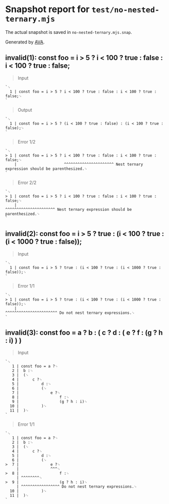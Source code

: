 # Snapshot report for `test/no-nested-ternary.mjs`

The actual snapshot is saved in `no-nested-ternary.mjs.snap`.

Generated by [AVA](https://avajs.dev).

## invalid(1): const foo = i > 5 ? i < 100 ? true : false : i < 100 ? true : false;

> Input

    `␊
      1 | const foo = i > 5 ? i < 100 ? true : false : i < 100 ? true : false;␊
    `

> Output

    `␊
      1 | const foo = i > 5 ? (i < 100 ? true : false) : (i < 100 ? true : false);␊
    `

> Error 1/2

    `␊
    > 1 | const foo = i > 5 ? i < 100 ? true : false : i < 100 ? true : false;␊
        |                     ^^^^^^^^^^^^^^^^^^^^^^ Nest ternary expression should be parenthesized.␊
    `

> Error 2/2

    `␊
    > 1 | const foo = i > 5 ? i < 100 ? true : false : i < 100 ? true : false;␊
        |                                              ^^^^^^^^^^^^^^^^^^^^^^ Nest ternary expression should be parenthesized.␊
    `

## invalid(2): const foo = i > 5 ? true : (i < 100 ? true : (i < 1000 ? true : false));

> Input

    `␊
      1 | const foo = i > 5 ? true : (i < 100 ? true : (i < 1000 ? true : false));␊
    `

> Error 1/1

    `␊
    > 1 | const foo = i > 5 ? true : (i < 100 ? true : (i < 1000 ? true : false));␊
        |                                               ^^^^^^^^^^^^^^^^^^^^^^^ Do not nest ternary expressions.␊
    `

## invalid(3): const foo = a ? b : ( c ? d : ( e ? f : (g ? h : i) ) )

> Input

    `␊
       1 | const foo = a ?␊
       2 | 	b :␊
       3 | 	(␊
       4 | 		c ?␊
       5 | 			d :␊
       6 | 			(␊
       7 | 				e ?␊
       8 | 					f :␊
       9 | 					(g ? h : i)␊
      10 | 			)␊
      11 | 	)␊
    `

> Error 1/1

    `␊
       1 | const foo = a ?␊
       2 | 	b :␊
       3 | 	(␊
       4 | 		c ?␊
       5 | 			d :␊
       6 | 			(␊
    >  7 | 				e ?␊
         | 				^^^␊
    >  8 | 					f :␊
         | ^^^^^^^^␊
    >  9 | 					(g ? h : i)␊
         | ^^^^^^^^^^^^^^^^^ Do not nest ternary expressions.␊
      10 | 			)␊
      11 | 	)␊
    `

